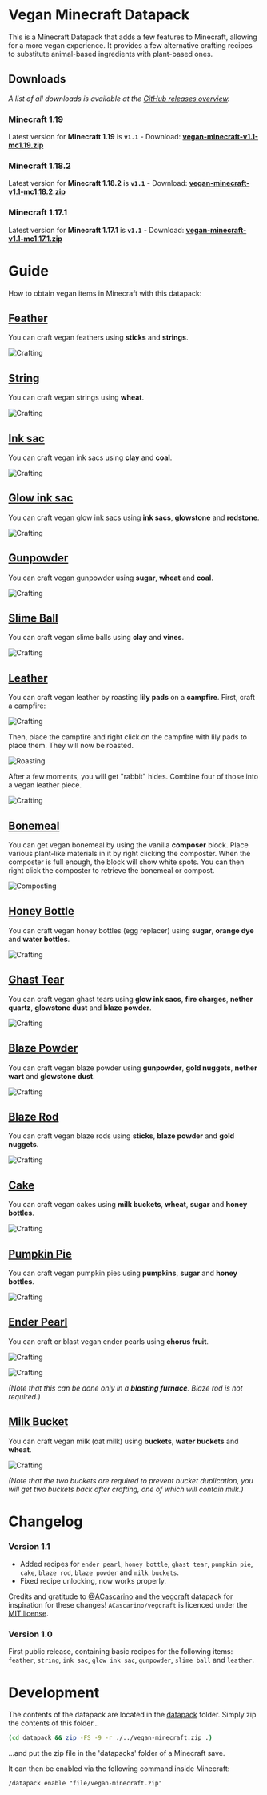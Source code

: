 # Vegan Minecraft Datapack

This is a Minecraft Datapack that adds a few features to Minecraft, allowing for a more vegan experience. It provides a few alternative crafting recipes to substitute animal-based ingredients with plant-based ones.

## Downloads
*A list of all downloads is available at the [GitHub releases overview](https://github.com/Wendelstein7/Vegan-Minecraft/releases).*

### Minecraft 1.19

Latest version for **Minecraft 1.19** is **`v1.1`** - Download: **[vegan-minecraft-v1.1-mc1.19.zip](https://github.com/Wendelstein7/Vegan-Minecraft/releases/download/v1.1/vegan-minecraft-v1.1-mc1.19.zip)**

### Minecraft 1.18.2
Latest version for **Minecraft 1.18.2** is **`v1.1`** - Download: **[vegan-minecraft-v1.1-mc1.18.2.zip](https://github.com/Wendelstein7/Vegan-Minecraft/releases/download/v1.1/vegan-minecraft-v1.1-mc1.18.2.zip)**

### Minecraft 1.17.1
Latest version for **Minecraft 1.17.1** is **`v1.1`** - Download: **[vegan-minecraft-v1.1-mc1.17.1.zip](https://github.com/Wendelstein7/Vegan-Minecraft/releases/download/v1.1/vegan-minecraft-v1.1-mc1.17.1.zip)**


# Guide
How to obtain vegan items in Minecraft with this datapack:

## [Feather](datapack/data/vegan/recipes/feather.json)
You can craft vegan feathers using **sticks** and **strings**.

![Crafting](assets/feather.png)


## [String](datapack/data/vegan/recipes/string.json)
You can craft vegan strings using **wheat**.

![Crafting](assets/string.png)


## [Ink sac](datapack/data/vegan/recipes/ink_sac.json)
You can craft vegan ink sacs using **clay** and **coal**.

![Crafting](assets/ink_sac.png)


## [Glow ink sac](datapack/data/vegan/recipes/glow_ink_sac.json)
You can craft vegan glow ink sacs using **ink sacs**, **glowstone** and **redstone**.

![Crafting](assets/glow_ink_sac.png)


## [Gunpowder](datapack/data/vegan/recipes/gunpowder.json)
You can craft vegan gunpowder using **sugar**, **wheat** and **coal**.

![Crafting](assets/gunpowder.png)


## [Slime Ball](datapack/data/vegan/recipes/slime_ball.json)
You can craft vegan slime balls using **clay** and **vines**.

![Crafting](assets/slime.png)


## [Leather](datapack/data/vegan/recipes/leather.json)
You can craft vegan leather by roasting **lily pads** on a **campfire**. First, craft a campfire:

![Crafting](assets/campfire.png)

Then, place the campfire and right click on the campfire with lily pads to place them. They will now be roasted.

![Roasting](assets/campfire_leather.png)

After a few moments, you will get "rabbit" hides. Combine four of those into a vegan leather piece.

![Crafting](assets/leather.png)


## [Bonemeal](#)
You can get vegan bonemeal by using the vanilla **composer** block. Place various plant-like materials in it by right clicking the composter. When the composter is full enough, the block will show white spots. You can then right click the composter to retrieve the bonemeal or compost.

![Composting](assets/composter.png)


## [Honey Bottle](datapack/data/vegan/recipes/honey_bottle.json)
You can craft vegan honey bottles (egg replacer) using **sugar**, **orange dye** and **water bottles**.

![Crafting](assets/honey_bottle.png)


## [Ghast Tear](datapack/data/vegan/recipes/ghast_tear.json)
You can craft vegan ghast tears using **glow ink sacs**, **fire charges**, **nether quartz**, **glowstone dust** and **blaze powder**.

![Crafting](assets/ghast_tear.png)


## [Blaze Powder](datapack/data/vegan/recipes/blaze_powder.json)
You can craft vegan blaze powder using **gunpowder**, **gold nuggets**, **nether wart** and **glowstone dust**.

![Crafting](assets/blaze_powder.png)


## [Blaze Rod](datapack/data/vegan/recipes/blaze_rod.json)
You can craft vegan blaze rods using **sticks**, **blaze powder** and **gold nuggets**.

![Crafting](assets/blaze_rod.png)


## [Cake](datapack/data/vegan/recipes/cake.json)
You can craft vegan cakes using **milk buckets**, **wheat**, **sugar** and **honey bottles**.

![Crafting](assets/cake.png)


## [Pumpkin Pie](datapack/data/vegan/recipes/pumpkin_pie.json)
You can craft vegan pumpkin pies using **pumpkins**, **sugar** and **honey bottles**.

![Crafting](assets/pumpkin_pie.png)


## [Ender Pearl](datapack/data/vegan/recipes/ender_pearl_crafting.json)
You can craft or blast vegan ender pearls using **chorus fruit**.

![Crafting](assets/ender_pearl.png)

![Crafting](assets/ender_pearl_blasting.png)

_(Note that this can be done only in a **blasting furnace**. Blaze rod is not required.)_


## [Milk Bucket](datapack/data/vegan/recipes/milk_bucket.json)
You can craft vegan milk (oat milk) using **buckets**, **water buckets** and **wheat**.

![Crafting](assets/milk_bucket.png)

 _(Note that the two buckets are required to prevent bucket duplication, you will get two buckets back after crafting, one of which will contain milk.)_



# Changelog

### Version 1.1
- Added recipes for `ender pearl`, `honey bottle`, `ghast tear`, `pumpkin pie`, `cake`, `blaze rod`, `blaze powder` and `milk buckets`.
- Fixed recipe unlocking, now works properly.

Credits and gratitude to [@ACascarino](https://github.com/ACascarino) and the [vegcraft](https://github.com/ACascarino/vegcraft) datapack for inspiration for these changes! `ACascarino/vegcraft` is licenced under the [MIT license](https://github.com/ACascarino/vegcraft/blob/develop/LICENSE).

### Version 1.0
First public release, containing basic recipes for the following items: `feather`, `string`, `ink sac`, `glow ink sac`, `gunpowder`, `slime ball` and `leather`. 

# Development

The contents of the datapack are located in the [datapack](./datapack/) folder. Simply zip the contents of this folder...

```bash
(cd datapack && zip -FS -9 -r ./../vegan-minecraft.zip .)
```

...and put the zip file in the 'datapacks' folder of a Minecraft save.

It can then be enabled via the following command inside Minecraft:

```minecraft
/datapack enable "file/vegan-minecraft.zip"
```